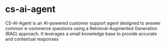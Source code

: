 # cs-ai-agent
CS-AI-Agent is an AI-powered customer support agent designed to answer common e-commerce questions using a Retrieval-Augmented Generation (RAG) approach. It leverages a small knowledge base to provide accurate and contextual responses
